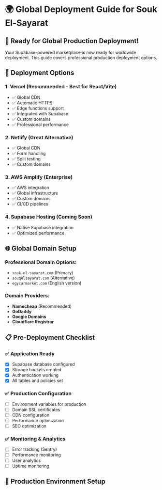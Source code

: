 # 🌍 Global Deployment Guide for Souk El-Sayarat

## 🎯 Ready for Global Production Deployment!

Your Supabase-powered marketplace is now ready for worldwide deployment. This guide covers professional production deployment options.

## 🚀 Deployment Options

### 1. **Vercel** (Recommended - Best for React/Vite)
- ✅ Global CDN
- ✅ Automatic HTTPS
- ✅ Edge functions support
- ✅ Integrated with Supabase
- ✅ Custom domains
- ✅ Professional performance

### 2. **Netlify** (Great Alternative)
- ✅ Global CDN
- ✅ Form handling
- ✅ Split testing
- ✅ Custom domains

### 3. **AWS Amplify** (Enterprise)
- ✅ AWS integration
- ✅ Global infrastructure
- ✅ Custom domains
- ✅ CI/CD pipelines

### 4. **Supabase Hosting** (Coming Soon)
- ✅ Native Supabase integration
- ✅ Optimized performance

## 🌐 Global Domain Setup

### Professional Domain Options:
- `souk-el-sayarat.com` (Primary)
- `souqelsayarat.com` (Alternative)
- `egycarmarket.com` (English version)

### Domain Providers:
- **Namecheap** (Recommended)
- **GoDaddy**
- **Google Domains**
- **Cloudflare Registrar**

## 📋 Pre-Deployment Checklist

### ✅ Application Ready
- [x] Supabase database configured
- [x] Storage buckets created
- [x] Authentication working
- [x] All tables and policies set

### ✅ Production Configuration
- [ ] Environment variables for production
- [ ] Domain SSL certificates
- [ ] CDN configuration
- [ ] Performance optimization
- [ ] SEO optimization

### ✅ Monitoring & Analytics
- [ ] Error tracking (Sentry)
- [ ] Performance monitoring
- [ ] User analytics
- [ ] Uptime monitoring

## 🔧 Production Environment Setup